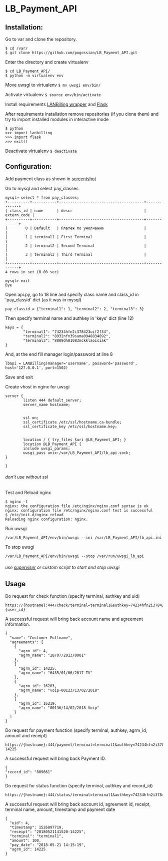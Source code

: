 # LB_Payment_API

## Installation:

Go to var and clone the repository.

```
$ cd /var/
$ git clone https://github.com/pogossian/LB_Payment_API.git
```

Enter the directory and create virtualenv
```
$ cd LB_Payment_API/
$ python -m virtualenv env
```

Move uwsgi to virtualenv
`$ mv uwsgi env/bin/`

Activate virtualenv 
`$ source env/bin/activate`

Install requirements [LANBilling wrapper](https://github.com/brdk/lanbilling) and [Flask](https://github.com/pallets/flask)

After requirements installation remove repositories (if you clone them) and try to import installed modules in interactive mode

```
$ python
>>> import lanbilling
>>> import flask
>>> exit()
```

Deactivate virtualenv
`$ deactivate`

## Configuration:

Add payment class as shown in [screentshot](https://raw.githubusercontent.com/pogossian/LB_Payment_API/master/screenshots/lb_settings.png)

Go to mysql and select pay_classes

```
mysql> select * from pay_classes;
+----------+-----------+--------------------------------------+-------------+
| class_id | name      | descr                                | extern_code |
+----------+-----------+--------------------------------------+-------------+
|        0 | Default   | Платеж по умолчанию                  |             |
|        1 | terminal1 | First Terminal                       |             |
|        2 | terminal2 | Second Terminal                      |             |
|        3 | terminal3 | Third Terminal                       |             |
+----------+-----------+--------------------------------------+-------------+
4 rows in set (0.00 sec)

mysql> exit
Bye
```

Open api.py, go to 18 line and specify class name and class_id in 'pay_classid' dict (as it was in mysql)

```
pay_classid = {"terminal1": 1, "terminal2": 2, "terminal3": 3}
```

Then specify terminal name and authkey in 'keys' dict (line 12)

```
keys = {
		"terminal1": "74234hfn2i378423uif2f34",
		"terminal2": "8932nfn39sama0948834892",
		"terminal3": "8809dh01083mckklaoisiak"
}
```

And, at the end fill manager login/password at line 8

```
lbapi = LANBilling(manager='username', password='password', host='127.0.0.1', port=1502)
```

Save and exit

Create vhost in nginx for uwsgi

```
server {
        listen 444 default_server;
        server_name hostname;


        ssl on;
        ssl_certificate /etc/ssl/hostname.ca-bundle;
        ssl_certificate_key /etc/ssl/hostname.key;


        location / { try_files $uri @LB_Payment_API; }
        location @LB_Payment_API {
        include uwsgi_params;
        uwsgi_pass unix:/var/LB_Payment_API/lb_api.sock;
}

}
```
###### _don't use without ssl_

Test and Reload nginx 
```
$ nginx -t
nginx: the configuration file /etc/nginx/nginx.conf syntax is ok
nginx: configuration file /etc/nginx/nginx.conf test is successful
$ /etc/init.d/nginx reload
Reloading nginx configuration: nginx.
```

Run uwsgi
```
/var/LB_Payment_API/env/bin/uwsgi --ini /var/LB_Payment_API/lb_api.ini
```

To stop uwsgi
```
/var/LB_Payment_API/env/bin/uwsgi --stop /var/run/uwsgi_lb_api
```
###### _use [superviser](http://supervisord.org) or custom script to start and stop uwsgi_

## Usage

Do request for check function (specify terminal, authkey and uid)

```
https://{hostname}:444/check/terminal=terminal1&authkey=74234hfn2i378423uif2f34&uid={user_id}
```

A successful request will bring back account name and agreement information.

```
{
  "name": "Customer Fullname",
  "agreements": [
    {
      "agrm_id": 4,
      "agrm_name": "28/07/2013/0001"
    },
    {
      "agrm_id": 14225,
      "agrm_name": "6435/01/06/2017-TV"
    },
    {
      "agrm_id": 16203,
      "agrm_name": "voip-00123/13/02/2018"
    },
    {
      "agrm_id": 16219,
      "agrm_name": "00136/14/02/2018-Voip"
    }
  ]
}
```

Do request for payment function (specify terminal, authkey, agrm_id, amount and receipt)

```
https://{hostname}:444/payment/terminal=terminal1&authkey=74234hfn2i378423uif2f34&agrm_id=14225&amount=100&receipt=20180521141520-14225
```

A successful request will bring back Payment ID.
```
{
"record_id": "809661"
}
```

Do request for status function (specify terminal, authkey and record_id)

```
https://{hostname}:444/status/terminal=terminal1&authkey=74234hfn2i378423uif2f34&record_id=809661
```

A successful request will bring back account id, agreement id, receipt, terminal name, amount,
timestamp and payment date
```
{
  "uid": 4,
  "timestamp": 1526897719,
  "receipt": "20180521141520-14225",
  "terminal": "terminal1",
  "amount": 100,
  "pay_date": "2018-05-21 14:15:19",
  "agrm_id": 14225
}
```
